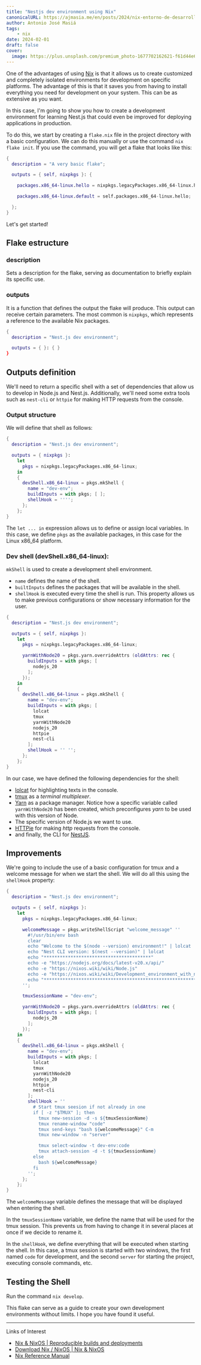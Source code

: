 ```yaml
---
title: "Nestjs dev environment using Nix"
canonicalURL: https://ajmasia.me/en/posts/2024/nix-entorno-de-desarrollo-nestjs
author: Antonio José Masiá
tags:
    - nix
date: 2024-02-01
draft: false
cover:
  image: https://plus.unsplash.com/premium_photo-1677702162621-f61d44e676eb?q=80&w=1470&auto=format&fit=crop&ixlib=rb-4.0.3&ixid=M3wxMjA3fDB8MHxwaG90by1wYWdlfHx8fGVufDB8fHx8fA%3D%3D
---
```


One of the advantages of using [Nix](https://nixos.org/) is that it allows us to create customized and completely isolated environments for development on specific platforms. The advantage of this is that it saves you from having to install everything you need for development on your system. This can be as extensive as you want.

In this case, I'm going to show you how to create a development environment for learning Nest.js that could even be improved for deploying applications in production.

To do this, we start by creating a `flake.nix` file in the project directory with a basic configuration. We can do this manually or use the command `nix flake init`. If you use the command, you will get a flake that looks like this:

```nix
{
  description = "A very basic flake";

  outputs = { self, nixpkgs }: {

    packages.x86_64-linux.hello = nixpkgs.legacyPackages.x86_64-linux.hello;

    packages.x86_64-linux.default = self.packages.x86_64-linux.hello;

  };
}
```

Let's get started!

## Flake estructure

### description

Sets a description for the flake, serving as documentation to briefly explain its specific use.

### outputs

It is a function that defines the output the flake will produce. This output can receive certain parameters. The most common is `nixpkgs`, which represents a reference to the available Nix packages.


```nix
{
  description = "Nest.js dev environment";

  outputs = { }: { }
}
```

## Outputs definition

We'll need to return a specific shell with a set of dependencies that allow us to develop in Node.js and Nest.js. Additionally, we'll need some extra tools such as `nest-cli` or `httpie` for making HTTP requests from the console.

### Output structure
We will define that shell as follows:


```nix
{
  description = "Nest.js dev environment";

  outputs = { nixpkgs }:
    let
      pkgs = nixpkgs.legacyPackages.x86_64-linux;
    in
    { 
      devShell.x86_64-linux = pkgs.mkShell {
        name = "dev-env";
        buildInputs = with pkgs; [ ];
        shellHook = '''';
      };
    };
}
```

The `let ... in` expression allows us to define or assign local variables. In this case, we define `pkgs` as the available packages, in this case for the Linux x86_64 platform.

### Dev shell (devShell.x86_64-linux):

`mkShell` is used to create a development shell environment.

- `name` defines the name of the shell.
- `builtInputs` defines the packages that will be available in the shell.
- `shellHook` is executed every time the shell is run. This property allows us to make previous configurations or show necessary information for the user.


```nix
{
  description = "Nest.js dev environment";

  outputs = { self, nixpkgs }:
    let
      pkgs = nixpkgs.legacyPackages.x86_64-linux;

      yarnWithNode20 = pkgs.yarn.overrideAttrs (oldAttrs: rec {
        buildInputs = with pkgs; [
          nodejs_20
        ];
      });
    in
    {
      devShell.x86_64-linux = pkgs.mkShell {
        name = "dev-env";
        buildInputs = with pkgs; [
          lolcat
          tmux
          yarnWithNode20
          nodejs_20
          httpie
          nest-cli
        ];
        shellHook = '' '';
      };
    };
}
```

In our case, we have defined the following dependencies for the shell:

- [lolcat](https://github.com/busyloop/lolcat) for highlighting texts in the console.
- [tmux](https://github.com/tmux/tmux/wiki) as a *terminal multiplexer*.
- [Yarn](https://classic.yarnpkg.com/lang/en/) as a package manager. Notice how a specific variable called `yarnWithNode20` has been created, which preconfigures *yarn* to be used with this version of Node.
- The specific version of Node.js we want to use.
- [HTTPie](https://httpie.io/) for making *http* requests from the console.
- and finally, the CLI for [NestJS](https://nestjs.com/).

## Improvements

We're going to include the use of a basic configuration for tmux and a welcome message for when we start the shell. We will do all this using the `shellHook` property:


```nix
{
  description = "Nest.js dev environment";

  outputs = { self, nixpkgs }:
    let
      pkgs = nixpkgs.legacyPackages.x86_64-linux;

      welcomeMessage = pkgs.writeShellScript "welcome_message" ''
        #!/usr/bin/env bash
        clear
        echo "Welcome to the $(node --version) environment!" | lolcat
        echo "Nest CLI version: $(nest --version)" | lolcat
        echo "****************************************"
        echo -e "https://nodejs.org/docs/latest-v20.x/api/"
        echo -e "https://nixos.wiki/wiki/Node.js"
        echo -e "https://nixos.wiki/wiki/Development_environment_with_nix-shell#direnv"
        echo "*********************************************************************"
      '';

      tmuxSessionName = "dev-env";

      yarnWithNode20 = pkgs.yarn.overrideAttrs (oldAttrs: rec {
        buildInputs = with pkgs; [
          nodejs_20
        ];
      });
    in
    {
      devShell.x86_64-linux = pkgs.mkShell {
        name = "dev-env";
        buildInputs = with pkgs; [
          lolcat
          tmux
          yarnWithNode20
          nodejs_20
          httpie
          nest-cli
        ];
        shellHook = ''
          # Start tmux seesion if not already in one
          if [ -z "$TMUX" ]; then
            tmux new-session -d -s ${tmuxSessionName}
            tmux rename-window "code"
            tmux send-keys "bash ${welcomeMessage}" C-m
            tmux new-window -n "server"

            tmux select-window -t dev-env:code
            tmux attach-session -d -t ${tmuxSessionName}
          else
            bash ${welcomeMessage}
          fi
        '';
      };
    };
}
```
The `welcomeMessage` variable defines the message that will be displayed when entering the shell.

In the `tmuxSessionName` variable, we define the name that will be used for the tmux session. This prevents us from having to change it in several places at once if we decide to rename it.

In the `shellHook`, we define everything that will be executed when starting the shell. In this case, a tmux session is started with two windows, the first named `code` for development, and the second `server` for starting the project, executing console commands, etc.

## Testing the Shell

Run the command `nix develop`.

This flake can serve as a guide to create your own development environments without limits. I hope you have found it useful.

---
Links of Interest
- [Nix & NixOS | Reproducible builds and deployments](https://nixos.org/)
- [Download Nix / NixOS | Nix & NixOS](https://nixos.org/download#download-nix)
- [Nix Reference Manual](https://nixos.org/manual/nix/stable/introduction)

